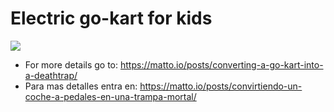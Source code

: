 # Electric go-kart for kids

![](https://matto.io/assets/images/2025-03-21/electric-go-kart.png)

- For more details go to: https://matto.io/posts/converting-a-go-kart-into-a-deathtrap/
- Para mas detalles entra en: https://matto.io/posts/convirtiendo-un-coche-a-pedales-en-una-trampa-mortal/
